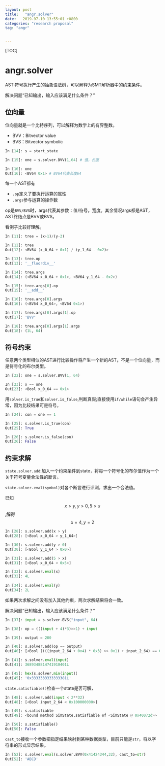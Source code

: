 ```yaml
---
layout: post
title:   "angr.solver"
date:   2019-07-10 13:55:01 +0800
categories: "research proposal"
tag: "angr"


---
```


[TOC]

# angr.solver

AST:符号执行产生的抽象语法树，可以解释为SMT解析器中的约束条件。

解决问题“已知输出，输入应该满足什么条件？”

## 位向量

位向量就是一个比特序列，可以解释为数学上的有界整数。

* BVV：Bitvector value
* BVS：Bitvector symbolic

```python
In [14]: s = start_state

In [15]: one = s.solver.BVV(1,64) # 值，长度

In [16]: one
Out[16]: <BV64 0x1> # BV64代表长度64
```

每一个AST都有

* `.op`定义了要执行运算的属性
* `.args`参与运算的操作数

op是`BVV/BVS`时，args代表其参数：值/符号，宽度。其余情况args都是AST，AST终结点是BVV或BVS。

看例子比较好理解。

```python
In [11]: tree = (x+1)/(y-2)

In [12]: tree
Out[12]: <BV64 (x_0_64 + 0x1) / (y_1_64 - 0x2)>

In [13]: tree.op
Out[13]: '__floordiv__'

In [14]: tree.args
Out[14]: (<BV64 x_0_64 + 0x1>, <BV64 y_1_64 - 0x2>)

In [15]: tree.args[0].op
Out[15]: '__add__'

In [16]: tree.args[0].args
Out[16]: (<BV64 x_0_64>, <BV64 0x1>)

In [17]: tree.args[0].args[1].op
Out[17]: 'BVV'

In [18]: tree.args[0].args[1].args
Out[18]: (1L, 64)
```

## 符号约束

任意两个类型相似的AST进行比较操作将产生一个新的AST，不是一个位向量，而是符号化的布尔类型。

```python
In [22]: one = s.solver.BVV(1, 64)

In [23]: x == one
Out[23]: <Bool x_0_64 == 0x1>
```

用`solver.is_true`和`solver.is_false`,判断真假;直接使用`if/while`语句会产生异常，因为比较结果可是符号。

```python
In [24]: con = one == 1

In [25]: s.solver.is_true(con)
Out[25]: True

In [26]: s.solver.is_false(con)
Out[26]: False
```

## 约束求解

`state.solver.add`:加入一个约束条件到state，将每一个符号化的布尔值作为一个关于符号变量合法性的断言。

`state.solver.eval(symbol)`对各个断言进行评测，求出一个合法值。

已知$$x > y, y > 0, 5 > x$$,解得$$x=4,y=2$$

```python
In [28]: s.solver.add(x > y)
Out[28]: [<Bool x_0_64 > y_1_64>]

In [30]: s.solver.add(y > 0)
Out[30]: [<Bool y_1_64 > 0x0>]

In [31]: s.solver.add(5 > x)
Out[31]: [<Bool x_0_64 < 0x5>]

In [32]: s.solver.eval(x)
Out[32]: 4L
  
In [34]: s.solver.eval(y)
Out[34]: 2L
```

如果两次求解之间没有加入其他约束，两次求解结果将会一致。

解决问题“已知输出，输入应该满足什么条件？”

```python
In [37]: input = s.solver.BVS("input", 64)

In [38]: op = (((input + 4)*3)>>1) + input

In [39]: output = 200

In [40]: s.solver.add(op == output)
Out[40]: [<Bool ((((input_2_64 + 0x4) * 0x3) >> 0x1) + input_2_64) == 0xc8>]

In [41]: s.solver.eval(input)
Out[41]: 3689348814741910401L

In [45]: hex(s.solver.min(input))
Out[45]: '0x3333333333333381L'
```

`state.satisfiable()`检查一个state是否可解，

```py
In [48]: s.solver.add(input < 2**32)
Out[48]: [<Bool input_2_64 < 0x100000000>]

In [49]: s.satisfiable
Out[49]: <bound method SimState.satisfiable of <SimState @ 0x40072d>>

In [50]: s.satisfiable()
Out[50]: False
```

`cast_to`接收一个参数把指定结果映射到某种数据类型，目前只能是`str`，将以字符串的形式显示结果。

```python
In [52]: s.solver.eval(s.solver.BVV(0x41424344,32), cast_to=str)
Out[52]: 'ABCD'
```

